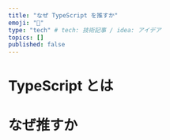 ```yaml
---
title: "なぜ TypeScript を推すか"
emoji: "🙌"
type: "tech" # tech: 技術記事 / idea: アイデア
topics: []
published: false
---
```


# TypeScript とは

# なぜ推すか
